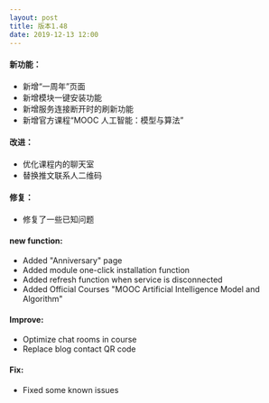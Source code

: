 ```yaml
---
layout: post
title: 版本1.48
date: 2019-12-13 12:00
---
```

#### 新功能：
- 新增“一周年”页面
- 新增模块一键安装功能
- 新增服务连接断开时的刷新功能
- 新增官方课程“MOOC 人工智能：模型与算法”

#### 改进：
- 优化课程内的聊天室
- 替换推文联系人二维码 

#### 修复：
- 修复了一些已知问题

#### new function:
- Added "Anniversary" page
- Added module one-click installation function
- Added refresh function when service is disconnected
- Added Official Courses "MOOC Artificial Intelligence Model and Algorithm"
#### Improve:
- Optimize chat rooms in course
- Replace blog contact QR code

#### Fix:
- Fixed some known issues

